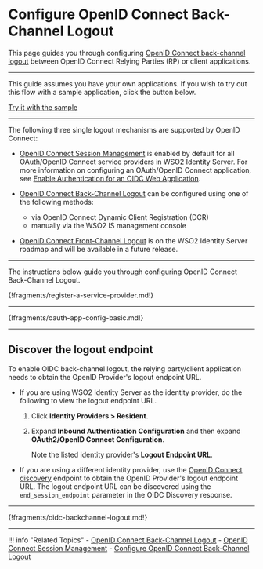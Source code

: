 # Configure OpenID Connect Back-Channel Logout

This page guides you through configuring [OpenID Connect back-channel logout](../../../concepts/authentication/back-channel-logout) between OpenID Connect Relying Parties (RP) or client applications. 

----

This guide assumes you have your own applications. If you wish to try out this flow with a sample application, click the button below. 

<a class="samplebtn_a" href="../../../quick-starts/oidc-backchannel-logout-sample"   rel="nofollow noopener">Try it with the sample</a>

----

The following three single logout mechanisms are supported by OpenID Connect:  

- [OpenID Connect Session Management](../../../concepts/authentication/session-management) is enabled by default for all OAuth/OpenID Connect service providers in WSO2 Identity Server. For more information on configuring an OAuth/OpenID Connect application, see [Enable Authentication for an OIDC Web Application](../../login/webapp-oidc.md). 

- [OpenID Connect Back-Channel Logout](../../../concepts/authentication/back-channel-logout) can be configured using one of the following methods:
    - via OpenID Connect Dynamic Client Registration (DCR)
    - manually via the WSO2 IS management console

- [OpenID Connect Front-Channel Logout](insertlink) is on the WSO2 Identity Server roadmap and will be available in a future release. 

----

The instructions below guide you through configuring OpenID Connect Back-Channel Logout.

{!fragments/register-a-service-provider.md!}

----

{!fragments/oauth-app-config-basic.md!}

----

## Discover the logout endpoint

To enable OIDC back-channel logout, the relying party/client application needs to obtain the OpenID Provider's logout endpoint URL.

- If you are using WSO2 Identity Server as the identity provider, do the following to view the logout endpoint URL. 

    1. Click **Identity Providers > Resident**. 

    2. Expand **Inbound Authentication Configuration** and then expand **OAuth2/OpenID Connect Configuration**. 

        Note the listed identity provider's **Logout Endpoint URL**. 

- If you are using a different identity provider, use the [OpenID Connect discovery](../oidc-discovery) endpoint to obtain the OpenID Provider's logout endpoint URL. The logout endpoint URL can be discovered using the `end_session_endpoint` parameter in the OIDC Discovery response.

----

{!fragments/oidc-backchannel-logout.md!}

----

!!! info "Related Topics"
    - [OpenID Connect Back-Channel Logout](../login/oidc-backchannel-logout)
    - [OpenID Connect Session Management](insertlink)
    - [Configure OpenID Connect Back-Channel Logout](../../../quick-starts/oidc-backchannel-logout-sample)

